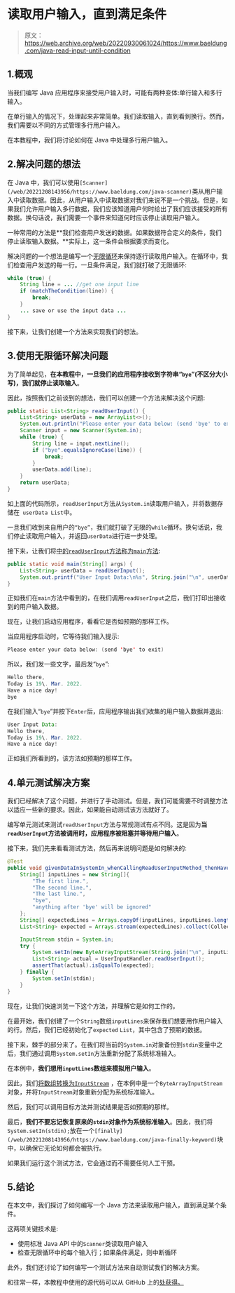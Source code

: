 # 读取用户输入，直到满足条件

> 原文：<https://web.archive.org/web/20220930061024/https://www.baeldung.com/java-read-input-until-condition>

## 1.概观

当我们编写 Java 应用程序来接受用户输入时，可能有两种变体:单行输入和多行输入。

在单行输入的情况下，处理起来非常简单。我们读取输入，直到看到换行。然而，我们需要以不同的方式管理多行用户输入。

在本教程中，我们将讨论如何在 Java 中处理多行用户输入。

## 2.解决问题的想法

在 Java 中，我们可以使用`[Scanner](/web/20221208143956/https://www.baeldung.com/java-scanner)`类从用户输入中读取数据。因此，从用户输入中读取数据对我们来说不是一个挑战。但是，如果我们允许用户输入多行数据，我们应该知道用户何时给出了我们应该接受的所有数据。换句话说，我们需要一个事件来知道何时应该停止读取用户输入。

一种常用的方法是**我们检查用户发送的数据。如果数据符合定义的条件，我们停止读取输入数据。**实际上，这一条件会根据要求而变化。

解决问题的一个想法是编写一个[无限循环](/web/20221208143956/https://www.baeldung.com/infinite-loops-java)来保持逐行读取用户输入。在循环中，我们检查用户发送的每一行。一旦条件满足，我们就打破了无限循环:

```java
while (true) {
    String line = ... //get one input line
    if (matchTheCondition(line)) {
        break;
    }
    ... save or use the input data ...
}
```

接下来，让我们创建一个方法来实现我们的想法。

## 3.使用无限循环解决问题

为了简单起见，**在本教程中，一旦我们的应用程序接收到字符串“`bye`”(不区分大小写)，我们就停止读取输入**。

因此，按照我们之前谈到的想法，我们可以创建一个方法来解决这个问题:

```java
public static List<String> readUserInput() {
    List<String> userData = new ArrayList<>();
    System.out.println("Please enter your data below: (send 'bye' to exit) ");
    Scanner input = new Scanner(System.in);
    while (true) {
        String line = input.nextLine();
        if ("bye".equalsIgnoreCase(line)) {
            break;
        }
        userData.add(line);
    }
    return userData;
} 
```

如上面的代码所示，`readUserInput`方法从`System.in`读取用户输入，并将数据存储在` userData List`中。

一旦我们收到来自用户的`“bye”`，我们就打破了无限的`while`循环。换句话说，我们停止读取用户输入，并返回`userData`进行进一步处理。

接下来，让我们将[中的`readUserInput`方法称为`main`方法](/web/20221208143956/https://www.baeldung.com/java-main-method):

```java
public static void main(String[] args) {
    List<String> userData = readUserInput();
    System.out.printf("User Input Data:\n%s", String.join("\n", userData));
} 
```

正如我们在`main`方法中看到的，在我们调用`readUserInput`之后，我们打印出接收到的用户输入数据。

现在，让我们启动应用程序，看看它是否如预期的那样工作。

当应用程序启动时，它等待我们输入提示:

```java
Please enter your data below: (send 'bye' to exit)
```

所以，我们发一些文字，最后发“`bye`”:

```java
Hello there,
Today is 19\. Mar. 2022.
Have a nice day!
bye
```

在我们输入“`bye`”并按下`Enter`后，应用程序输出我们收集的用户输入数据并退出:

```java
User Input Data:
Hello there,
Today is 19\. Mar. 2022.
Have a nice day!
```

正如我们所看到的，该方法如预期的那样工作。

## 4.单元测试解决方案

我们已经解决了这个问题，并进行了手动测试。但是，我们可能需要不时调整方法以适应一些新的要求。因此，如果能自动测试该方法就好了。

编写单元测试来测试`readUserInput`方法与常规测试有点不同。这是因为**当`readUserInput`方法被调用时，应用程序被阻塞并等待用户输入**。

接下来，我们先来看看测试方法，然后再来说明问题是如何解决的:

```java
@Test
public void givenDataInSystemIn_whenCallingReadUserInputMethod_thenHaveUserInputData() {
    String[] inputLines = new String[]{
        "The first line.",
        "The second line.",
        "The last line.",
        "bye",
        "anything after 'bye' will be ignored"
    };
    String[] expectedLines = Arrays.copyOf(inputLines, inputLines.length - 2);
    List<String> expected = Arrays.stream(expectedLines).collect(Collectors.toList());

    InputStream stdin = System.in;
    try {
        System.setIn(new ByteArrayInputStream(String.join("\n", inputLines).getBytes()));
        List<String> actual = UserInputHandler.readUserInput();
        assertThat(actual).isEqualTo(expected);
    } finally {
        System.setIn(stdin);
    }
} 
```

现在，让我们快速浏览一下这个方法，并理解它是如何工作的。

在最开始，我们创建了一个`String`数组`inputLines`来保存我们想要用作用户输入的行。然后，我们已经初始化了`expected` `List`，其中包含了预期的数据。

接下来，棘手的部分来了。在我们将当前的`System.in`对象备份到`stdin`变量中之后，我们通过调用`System.setIn`方法重新分配了系统标准输入。

在本例中，**我们想用`inputLines`数组来模拟用户输入**。

因此，我们[将数组转换为`InputStream`](/web/20221208143956/https://www.baeldung.com/convert-byte-array-to-input-stream) ，在本例中是一个`ByteArrayInputStream`对象，并将`InputStream`对象重新分配为系统标准输入。

然后，我们可以调用目标方法并测试结果是否如预期的那样。

最后，**我们不要忘记恢复原来的`stdin`对象作为系统标准输入**。因此，我们将`System.setIn(stdin);`放在一个`[finally](/web/20221208143956/https://www.baeldung.com/java-finally-keyword)`块中，以确保它无论如何都会被执行。

如果我们运行这个测试方法，它会通过而不需要任何人工干预。

## 5.结论

在本文中，我们探讨了如何编写一个 Java 方法来读取用户输入，直到满足某个条件。

这两项关键技术是:

*   使用标准 Java API 中的`Scanner`类读取用户输入
*   检查无限循环中的每个输入行；如果条件满足，则中断循环

此外，我们还讨论了如何编写一个测试方法来自动测试我们的解决方案。

和往常一样，本教程中使用的源代码可以从 GitHub 上的[处获得。](https://web.archive.org/web/20221208143956/https://github.com/eugenp/tutorials/tree/master/core-java-modules/core-java-io-4)